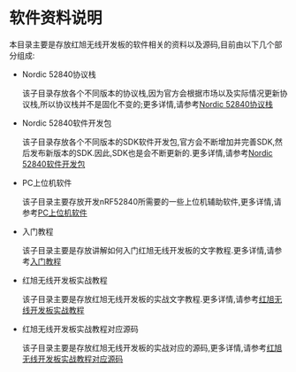 # 软件资料说明
本目录主要是存放红旭无线开发板的软件相关的资料以及源码,目前由以下几个部分组成:

- Nordic 52840协议栈

  该子目录存放各个不同版本的协议栈,因为官方会根据市场以及实际情况更新协议栈,所以协议栈并不是固化不变的;更多详情,请参考[Nordic 52840协议栈](https://github.com/xiaolongba/wireless-tech/tree/master/%E8%BD%AF%E4%BB%B6/Nordic%2052840%E5%8D%8F%E8%AE%AE%E6%A0%88)
  
- Nordic 52840软件开发包
  
  该子目录存放各个不同版本的SDK软件开发包,官方会不断增加并完善SDK,然后发布新版本的SDK.因此,SDK也是会不断更新的.更多详情,请参考[Nordic 52840软件开发包](https://github.com/xiaolongba/wireless-tech/tree/master/%E8%BD%AF%E4%BB%B6/Nordic%2052840%E8%BD%AF%E4%BB%B6%E5%BC%80%E5%8F%91%E5%8C%85)
  
- PC上位机软件

  该子目录主要存放开发nRF52840所需要的一些上位机辅助软件,更多详情,请参考[PC上位机软件](https://github.com/xiaolongba/wireless-tech/tree/master/%E8%BD%AF%E4%BB%B6/PC%E4%B8%8A%E4%BD%8D%E6%9C%BA%E8%BD%AF%E4%BB%B6)
- 入门教程

  该子目录主要是存放讲解如何入门红旭无线开发板的文字教程.更多详情,请参考[入门教程
](https://github.com/xiaolongba/wireless-tech/tree/master/%E8%BD%AF%E4%BB%B6/%E5%85%A5%E9%97%A8%E6%95%99%E7%A8%8B)
- 红旭无线开发板实战教程

  该子目录主要是存放红旭无线开发板的实战文字教程.更多详情,请参考[红旭无线开发板实战教程](https://github.com/xiaolongba/wireless-tech/tree/master/%E8%BD%AF%E4%BB%B6/%E7%BA%A2%E6%97%AD%E6%97%A0%E7%BA%BF%E5%BC%80%E5%8F%91%E6%9D%BF%E5%AE%9E%E6%88%98%E6%95%99%E7%A8%8B)
- 红旭无线开发板实战教程对应源码

  该子目录主要是存放红旭无线开发板的实战对应的源码,更多详情,请参考[红旭无线开发板实战教程对应源码](https://github.com/xiaolongba/wireless-tech/tree/master/%E8%BD%AF%E4%BB%B6/%E7%BA%A2%E6%97%AD%E6%97%A0%E7%BA%BF%E5%BC%80%E5%8F%91%E6%9D%BF%E5%AE%9E%E6%88%98%E6%95%99%E7%A8%8B%E5%AF%B9%E5%BA%94%E6%BA%90%E7%A0%81)
  
